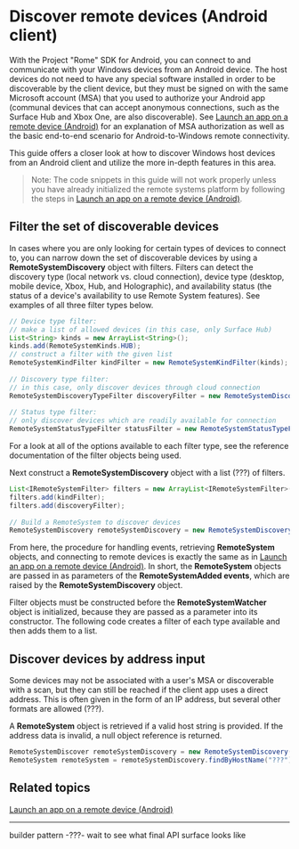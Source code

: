 # Discover remote devices (Android client)
With the Project "Rome" SDK for Android, you can connect to and communicate with your Windows devices from an Android device. The host devices do not need to have any special software installed in order to be discoverable by the client device, but they must be signed on with the same Microsoft account (MSA) that you used to authorize your Android app (communal devices that can accept anonymous connections, such as the Surface Hub and Xbox One, are also discoverable). See [Launch an app on a remote device (Android)](launch-a-remote-app-android.md) for an explanation of MSA authorization as well as the basic end-to-end scenario for Android-to-Windows remote connectivity.

This guide offers a closer look at how to discover Windows host devices from an Android client and utilize the more in-depth features in this area.

>Note: The code snippets in this guide will not work properly unless you have already initialized the remote systems platform by following the steps in [Launch an app on a remote device (Android)](launch-a-remote-app-android.md).

## Filter the set of discoverable devices
In cases where you are only looking for certain types of devices to connect to, you can narrow down the set of discoverable devices by using a **RemoteSystemDiscovery** object with filters. Filters can detect the discovery type (local network vs. cloud connection), device type (desktop, mobile device, Xbox, Hub, and Holographic), and availability status (the status of a device's availability to use Remote System features). See examples of all three filter types below. 

```java
// Device type filter:
// make a list of allowed devices (in this case, only Surface Hub) 
List<String> kinds = new ArrayList<String>(); 
kinds.add(RemoteSystemKinds.HUB);
// construct a filter with the given list
RemoteSystemKindFilter kindFilter = new RemoteSystemKindFilter(kinds); 
 
// Discovery type filter:
// in this case, only discover devices through cloud connection
RemoteSystemDiscoveryTypeFilter discoveryFilter = new RemoteSystemDiscoveryTypeFilter(RemoteSystemDiscoveryType.CLOUD); 
 
// Status type filter:
// only discover devices which are readily available for connection
RemoteSystemStatusTypeFilter statusFilter = new RemoteSystemStatusTypeFilter(RemoteSystemStatusType.AVAILABLE);
```
For a look at all of the options available to each filter type, see the reference documentation of the filter objects being used.

Next construct a **RemoteSystemDiscovery** object with a list (???) of filters.

```java
List<IRemoteSystemFilter> filters = new ArrayList<IRemoteSystemFilter>(); 
filters.add(kindFilter); 
filters.add(discoveryFilter); 
 
// Build a RemoteSystem to discover devices 
RemoteSystemDiscovery remoteSystemDiscovery = new RemoteSystemDiscovery(filters); 
```

From here, the procedure for handling events, retrieving **RemoteSystem** objects, and connecting to remote devices is exactly the same as in [Launch an app on a remote device (Android)](launch-a-remote-app-android.md). In short, the **RemoteSystem** objects are passed in as parameters of the **RemoteSystemAdded events**, which are raised by the **RemoteSystemDiscovery** object.

Filter objects must be constructed before the **RemoteSystemWatcher** object is initialized, because they are passed as a parameter into its constructor. The following code creates a filter of each type available and then adds them to a list.

## Discover devices by address input
Some devices may not be associated with a user's MSA or discoverable with a scan, but they can still be reached if the client app uses a direct address. This is often given in the form of an IP address, but several other formats are allowed (???).

A **RemoteSystem** object is retrieved if a valid host string is provided. If the address data is invalid, a null object reference is returned.

```java
RemoteSystemDiscover remoteSystemDiscovery = new RemoteSystemDiscovery();
RemoteSystem remoteSystem = remoteSystemDiscovery.findByHostName("???");
```

## Related topics
[Launch an app on a remote device (Android)](launch-a-remote-app-android.md)


---
builder pattern -???- wait to see what final API surface looks like
